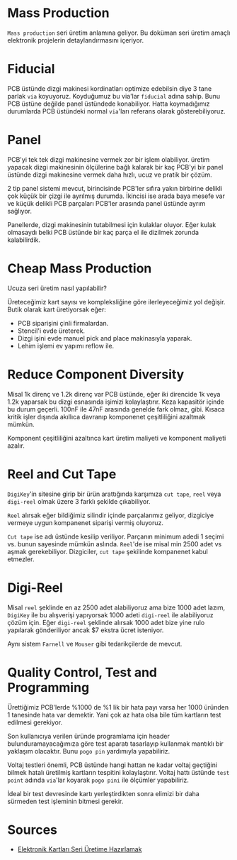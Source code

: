 # Mass Production

`Mass production` seri üretim anlamına geliyor. Bu doküman seri üretim amaçlı elektronik projelerin detaylandırmasını içeriyor.

# Fiducial

PCB üstünde dizgi makinesi kordinatları optimize edebilsin diye 3 tane parlak `via` koyuyoruz. Koyduğumuz bu via'lar `fiducial` adına sahip. Bunu PCB üstüne değilde panel üstündede konabiliyor. Hatta koymadığımız durumlarda PCB üstündeki normal `via`'ları referans olarak gösterebiliyoruz.

# Panel

PCB'yi tek tek dizgi makinesine vermek zor bir işlem olabiliyor. üretim yapacak dizgi makinesinin ölçülerine bağlı kalarak bir kaç PCB'yi bir panel üstünde dizgi makinesine vermek daha hızlı, ucuz ve pratik bir çözüm.

2 tip panel sistemi mevcut, birincisinde PCB'ler sıfıra yakın birbirine delikli çok küçük bir çizgi ile ayrılmış durumda. İkincisi ise arada baya mesefe var ve küçük delikli PCB parçaları PCB'ler arasında panel üstünde ayrım sağlıyor.

Panellerde, dizgi makinesinin tutabilmesi için kulaklar oluyor. Eğer kulak olmasaydı belki PCB üstünde bir kaç parça el ile dizilmek zorunda kalabilirdik.

# Cheap Mass Production

Ucuza seri üretim nasıl yapılabilir?

Üreteceğimiz kart sayısı ve kompleksliğine göre ilerleyeceğimiz yol değişir. Butik olarak kart üretiyorsak eğer:

- PCB siparişini çinli firmalardan.
- Stencil'i evde üreterek.
- Dizgi işini evde manuel pick and place makinasıyla yaparak.
- Lehim işlemi ev yapımı reflow ile.

# Reduce Component Diversity

Misal 1k direnç ve 1.2k direnç var PCB üstünde, eğer iki direncide 1k veya 1.2k yaparsak bu dizgi esnasında işimizi kolaylaştırır. Keza kapasitör içinde bu durum geçerli. 100nF ile 47nF arasında genelde fark olmaz, gibi. Kısaca kritik işler dışında akıllıca davranıp komponenet çeşitliliğini azaltmak mümkün.

Komponent çeşitliliğini azaltınca kart üretim maliyeti ve komponent maliyeti azalır.

# Reel and Cut Tape

`DigiKey`'in sitesine girip bir ürün arattığında karşımıza `cut tape`, `reel` veya `digi-reel` olmak üzere 3 farklı şekilde çıkabiliyor.

`Reel` alırsak eğer bildiğimiz silindir içinde parçalarımız geliyor, dizgiciye vermeye uygun kompanenet siparişi vermiş oluyoruz.

`Cut tape` ise adı üstünde kesilip veriliyor. Parçanın minimum adedi 1 seçimi vs. bunun sayesinde mümkün aslında. `Reel`'de ise misal min 2500 adet vs aşmak gerekebiliyor. Dizgiciler, `cut tape` şekilinde kompanenet kabul etmezler.

# Digi-Reel

Misal `reel` şeklinde en az 2500 adet alabiliyoruz ama bize 1000 adet lazım, `DigiKey` ile bu alışverişi yapıyorsak 1000 adeti `digi-reel` ile alabiliyoruz çözüm için. Eğer `digi-reel` şeklinde alırsak 1000 adet bize yine rulo yapılarak gönderiliyor ancak $7 ekstra ücret isteniyor.

Aynı sistem `Farnell` ve `Mouser` gibi tedarikçilerde de mevcut.

# Quality Control, Test and Programming

Ürettiğimiz PCB'lerde %1000 de %1 lik bir hata payı varsa her 1000 üründen 1 tanesinde hata var demektir. Yani çok az hata olsa bile tüm kartların test edilmesi gerekiyor.

Son kullanıcıya verilen üründe programlama için header bulunduramayacağımıza göre test aparatı tasarlayıp kullanmak mantıklı bir yaklaşım olacaktır. Bunu `pogo pin` yardımıyla yapabiliriz.

Voltaj testleri önemli, PCB üstünde hangi hattan ne kadar voltaj geçtiğini bilmek hatalı üretilmiş kartların tespitini kolaylaştırır. Voltaj hattı üstünde `test point` adında `via`'lar koyarak `pogo pini` ile ölçümler yapabiliriz.

İdeal bir test devresinde kartı yerleştirdikten sonra elimizi bir daha sürmeden test işleminin bitmesi gerekir.

# Sources

- [Elektronik Kartları Seri Üretime Hazırlamak](https://www.youtube.com/watch?v=iw5qXzi28cw)
